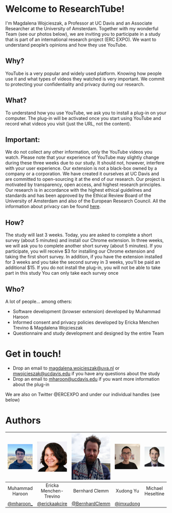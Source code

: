 # Welcome to ResearchTube!

I'm Magdalena Wojcieszak, a Professor at UC Davis and an Associate Researcher at the University of Amsterdam. Together with my wonderful Team (see our photos below), we are inviting you to participate in a study that is part of an international research project (ERC EXPO). We want to understand people’s opinions and how they use YouTube. 

## Why?
YouTube is a very popular and widely used platform. Knowing how people use it and what types of videos they watched is very important. We commit to protecting your confidentiality and privacy during our research.  

## What?
To understand how you use YouTube, we ask you to install a plug-in on your computer. The plug-in will be activated once you start using YouTube and record what videos you visit (just the URL, not the content). 

## Important:
We do not collect any other information, only the YouTube videos you watch. Please note that your experience of YouTube may slightly change during these three weeks due to our study. It should not, however, interfere with your user experience. 
Our extension is not a black-box owned by a company or a corporation. We have created it ourselves at UC Davis and are committed to open-sourcing it at the end of our research. Our project is motivated by transparency, open access, and highest research principles.
Our research is in accordance with the highest ethical guidelines and standards and has been approved by the Ethical Review Board of the University of Amsterdam and also of the European Research Council. All the information about privacy can be found [here](https://ercexpo.github.io/youtube-news/privacy-policy). 

## How? 
The study will last 3 weeks. Today, you are asked to complete a short survey (about 5 minutes) and install our Chrome extension. In three weeks, we will ask you to complete another short survey (about 5 minutes). If you participate, you will receive $3 for installing our Chrome extension and taking the first short survey. In addition, if you have the extension installed for 3 weeks and you take the second survey in 3 weeks, you’ll be paid an additional $15. 
If you do not install the plug-in, you will not be able to take part in this study
You can only take each survey once

## Who?
A lot of people… among others:
- Software development (browser extension) developed by Muhammad Haroon 
- Informed consent and privacy policies developed by Ericka Menchen Trevino & Magdalena Wojcieszak 
- Questionnaire and study development and designed by the entire Team
 
# Get in touch!
- Drop an email to magdalena.wojcieszak@uva.nl or mwojcieszak@ucdavis.edu if you have any questions about the study
- Drop an email to mharoon@ucdavis.edu if you want more information about the plug-in

We are also on Twitter @ERCEXPO and under our individual handles (see below)


# Authors

| <img src="img/haroon.jpg" width="128" alt="Muhammad Haroon"> | <img src="img/ericka.jpg" width="128" alt="Ericka Menchen-Trevino"> | <img src="img/bernhard.png" width="128" alt="Bernhard Clemm"> | <img src="img/xudong.jpg" width="128" alt="Xudong Yu"> | <img src="img/michael.jpg" width="128" alt="Michael Heseltine"> | <img src="img/magdalena.jpg" width="128" alt="Magdalena Wojcieszak"> |
| :--: | :--: | :--: | :--: | :--: | :--: |
|Muhammad Haroon | Ericka Menchen-Trevino | Bernhard Clemm | Xudong Yu | Michael Heseltine | Magdalena Wojcieszak |
| [@mharoon_](https://twitter.com/mharoon_) | [@erickaakcire](https://twitter.com/erickaakcire) | [@BernhardClemm](https://twitter.com/BernhardClemm) | [@imxudong](https://twitter.com/imxudong) |  | [@mwojcieszak](https://twitter.com/mwojcieszak) |
